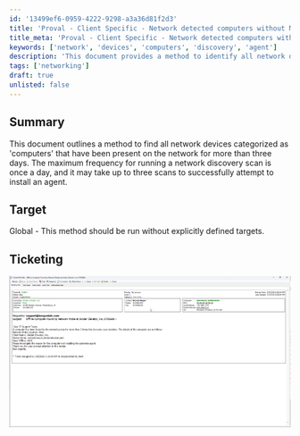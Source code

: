 ```yaml
---
id: '13499ef6-0959-4222-9298-a3a36d81f2d3'
title: 'Proval - Client Specific - Network detected computers without MSP specific automate instance'
title_meta: 'Proval - Client Specific - Network detected computers without MSP specific automate instance'
keywords: ['network', 'devices', 'computers', 'discovery', 'agent']
description: 'This document provides a method to identify all network devices that are categorized as computers and have been present on the network for more than three days. It outlines the importance of running multiple network discovery scans for successful agent installation.'
tags: ['networking']
draft: true
unlisted: false
---
```


## Summary

This document outlines a method to find all network devices categorized as 'computers' that have been present on the network for more than three days. The maximum frequency for running a network discovery scan is once a day, and it may take up to three scans to successfully attempt to install an agent.

## Target

Global - This method should be run without explicitly defined targets.

## Ticketing

![Image](../../static/img/Proval---Client-Specific---Network-detected-computers-without-MSP-specific-automate-instance/image_1.png)



